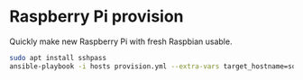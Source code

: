 Raspberry Pi provision
======================

Quickly make new Raspberry Pi with fresh Raspbian usable.

```bash
sudo apt install sshpass
ansible-playbook -i hosts provision.yml --extra-vars target_hostname=some-name
```

